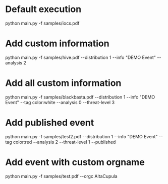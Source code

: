 # Default execution
python main.py -f samples/iocs.pdf

# Add custom information
python main.py -f samples/hive.pdf --distribution 1 --info "DEMO Event" --analysis 2

# Add all custom information
python main.py -f samples/blackbasta.pdf --distribution 1 --info "DEMO Event" --tag color:white --analysis 0 --threat-level 3

# Add published event
python main.py -f samples/test2.pdf --distribution 1 --info "DEMO Event" --tag color:red --analysis 2 --threat-level 1 --published

# Add event with custom orgname
python main.py -f samples/test.pdf --orgc AltaCupula
